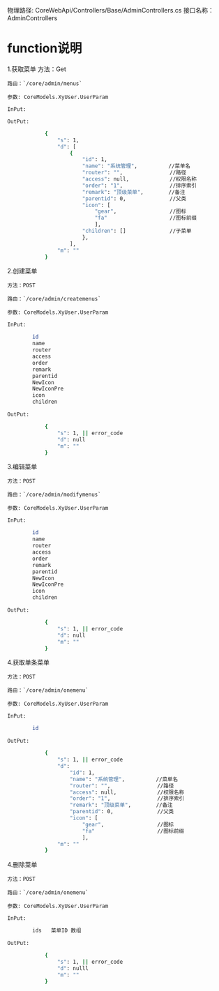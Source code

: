 物理路径: CoreWebApi/Controllers/Base/AdminControllers.cs
接口名称：AdminControllers

function说明
===========================

1.获取菜单
    方法：Get

    路由：`/core/admin/menus`

    参数: CoreModels.XyUser.UserParam
    
    InPut:

    OutPut:    
```sh
            {
                "s": 1,
                "d": [
                    {
                        "id": 1,
                        "name": "系统管理",          //菜单名
                        "router": "",               //路径
                        "access": null,             //权限名称
                        "order": "1",               //排序索引
                        "remark": "顶级菜单",        //备注
                        "parentid": 0,              //父类
                        "icon": [
                            "gear",                 //图标
                            "fa"                    //图标前缀
                            ],
                        "children": []              //子菜单
                        },
                    ],
                "m": ""
            }
```

2.创建菜单

    方法：POST

    路由：`/core/admin/createmenus`
    
    参数: CoreModels.XyUser.UserParam
    
    InPut:
```sh
        id 			
        name 		
        router 		
        access		
        order		
        remark		
        parentid 	
        NewIcon 	
        NewIconPre 	
        icon 		
        children 	
```
    OutPut:    
```sh
            {
                "s": 1, || error_code
                "d": null                   
                "m": ""
            }
```
 3.编辑菜单

    方法：POST
    
    路由：`/core/admin/modifymenus`
   
    参数: CoreModels.XyUser.UserParam
    
    InPut:
```sh
        id 			
        name 		
        router 		
        access		
        order		
        remark		
        parentid 	
        NewIcon 	
        NewIconPre 	
        icon 		
        children 	
```
    OutPut:    
```sh
            {
                "s": 1, || error_code
                "d": null                   
                "m": ""
            }
```       

 4.获取单条菜单
    
    方法：POST
    
    路由：`/core/admin/onemenu`
    
    参数: CoreModels.XyUser.UserParam
    
    InPut:
```sh
        id 				
```
    OutPut:    
```sh
            {
                "s": 1, || error_code
                "d": 
                    "id": 1,
                    "name": "系统管理",          //菜单名
                    "router": "",               //路径
                    "access": null,             //权限名称
                    "order": "1",               //排序索引
                    "remark": "顶级菜单",        //备注
                    "parentid": 0,              //父类
                    "icon": [
                        "gear",                 //图标
                        "fa"                    //图标前缀
                        ],                   
                "m": ""
            }
```   
4.删除菜单
    
    方法：POST
    
    路由：`/core/admin/onemenu`
    
    参数: CoreModels.XyUser.UserParam
    
    InPut:
```sh
        ids   菜单ID 数组
```
    OutPut:    
```sh
            {
                "s": 1, || error_code
                "d": nulll                                       
                "m": ""
            }
```   
